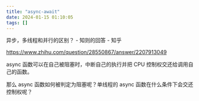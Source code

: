 ```yaml
---
title: "async-await"
date: 2024-01-15 01:10:05
tags: []
---
```

异步，多线程和并行的区别？ - 知则的回答 - 知乎

https://www.zhihu.com/question/28550867/answer/2207913049

async 函数可以在自己被阻塞时，中断自己的执行并把 CPU 控制权交还给调用自己的函数。

那么 async 函数如何被判定为阻塞呢？单线程的 async 函数在什么条件下会交还控制权呢？

